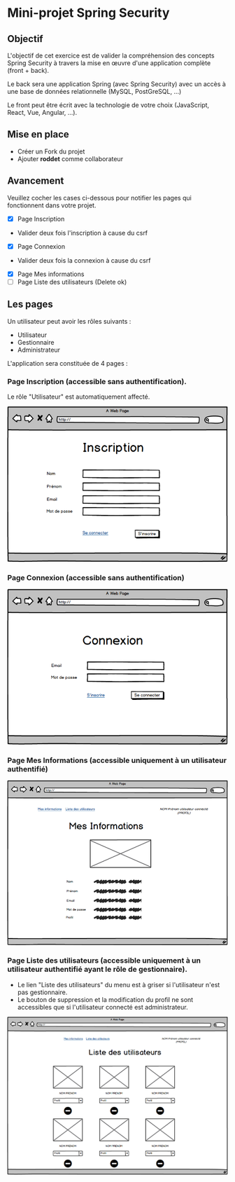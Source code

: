# Mini-projet Spring Security

## Objectif

L'objectif de cet exercice est de valider la compréhension des concepts Spring Security à travers la mise en œuvre d'une application complète (front + back).

Le back sera une application Spring (avec Spring Security) avec un accès à une base de données relationnelle (MySQL, PostGreSQL, ...)

Le front peut être écrit avec la technologie de votre choix (JavaScript, React, Vue, Angular, ...).

## Mise en place

* Créer un Fork du projet
* Ajouter **roddet** comme collaborateur

## Avancement

Veuillez cocher les cases ci-dessous pour notifier les pages qui fonctionnent dans votre projet.

* [x] Page Inscription
 - Valider deux fois l'inscription à cause du csrf 
* [x] Page Connexion
 - Valider deux fois la connexion à cause du csrf 
* [x] Page Mes informations
* [ ] Page Liste des utilisateurs (Delete ok) 

## Les pages

Un utilisateur peut avoir les rôles suivants :
* Utilisateur
* Gestionnaire
* Administrateur

L'application sera constituée de 4 pages :

### Page Inscription (accessible sans authentification). 

Le rôle "Utilisateur" est automatiquement affecté.

![](images/01.inscription.png)

### Page Connexion (accessible sans authentification)

![](images/02.login.png)

### Page Mes Informations (accessible uniquement à un utilisateur authentifié)

![](images/03.mesinfos.png)

### Page Liste des utilisateurs (accessible uniquement à un utilisateur authentifié ayant le rôle de gestionnaire). 

* Le lien "Liste des utilisateurs" du menu est à griser si l'utilisateur n'est pas gestionnaire.
* Le bouton de suppression et la modification du profil ne sont accessibles que si l'utilisateur connecté est administrateur. 

![](images/04.utilisateurs.png)
